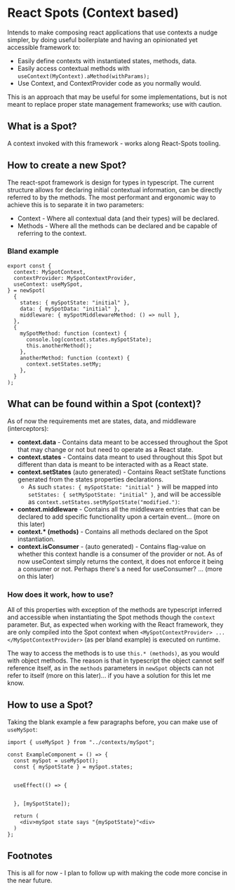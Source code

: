 # React Spots (Context based)

Intends to make composing react applications that use contexts a nudge simpler, by doing useful boilerplate and having an opinionated yet accessible framework to:

- Easily define contexts with instantiated states, methods, data.
- Easily access contextual methods with `useContext(MyContext).aMethod(withParams);`
- Use Context, and ContextProvider code as you normally would.

This is an approach that may be useful for some implementations, but is not meant to replace proper state management frameworks; use with caution.

## What is a Spot?

A context invoked with this framework - works along React-Spots tooling.

## How to create a new Spot?

The react-spot framework is design for types in typescript. The current structure allows for declaring initial contextual information, can be directly referred to by the methods. The most performant and ergonomic way to achieve this is to separate it in two parameters:

- Context - Where all contextual data (and their types) will be declared.
- Methods - Where all the methods can be declared and be capable of referring to the context.

### Bland example

```tsx
export const {
  context: MySpotContext,
  contextProvider: MySpotContextProvider,
  useContext: useMySpot,
} = newSpot(
  {
    states: { mySpotState: "initial" },
    data: { mySpotData: "initial" },
    middleware: { mySpotMiddlewareMethod: () => null },
  },
  {
    mySpotMethod: function (context) {
      console.log(context.states.mySpotState);
      this.anotherMethod();
    },
    anotherMethod: function (context) {
      context.setStates.setMy;
    },
  }
);
```

## What can be found within a Spot (context)?

As of now the requirements met are states, data, and middleware (interceptors):

- **context.data** - Contains data meant to be accessed throughout the Spot that may change or not but need to operate as a React state.
- **context.states** - Contains data meant to used throughout this Spot but different than data is meant to be interacted with as a React state.
- **context.setStates** (auto generated) - Contains React setState functions generated from the states properties declarations.
  - As such `states: { mySpotState: "initial" }` will be mapped into `setStates: { setMySpotState: "initial" }`, and will be accessible as `context.setStates.setMySpotState("modified.")`:
- **context.middleware** - Contains all the middleware entries that can be declared to add specific functionality upon a certain event... (more on this later)
- **context.\* (methods)** - Contains all methods declared on the Spot instantiation.
- **context.isConsumer** - (auto generated) - Contains flag-value on whether this context handle is a consumer of the provider or not. As of now useContext simply returns the context, it does not enforce it being a consumer or not. Perhaps there's a need for useConsumer? ... (more on this later)

### How does it work, how to use?

All of this properties with exception of the methods are typescript inferred and accessible when instantiating the Spot methods though the `context` parameter. But, as expected when working with the React framework, they are only compiled into the Spot context when `<MySpotContextProvider> ... </MySpotContextProvider>` (as per bland example) is executed on runtime.

The way to access the methods is to use `this.* (methods)`, as you would with object methods. The reason is that in typescript the object cannot self reference itself, as in the `methods` parameters in `newSpot` objects can not refer to itself (more on this later)... if you have a solution for this let me know.

## How to use a Spot?

Taking the blank example a few paragraphs before, you can make use of `useMySpot`:

```tsx
import { useMySpot } from "../contexts/mySpot";

const ExampleComponent = () => {
  const mySpot = useMySpot();
  const { mySpotState } = mySpot.states;


  useEffect(() => {


  }, [mySpotState]);

  return (
    <div>mySpot state says "{mySpotState}"<div>
  )
};
```

## Footnotes

This is all for now - I plan to follow up with making the code more concise in the near future.
